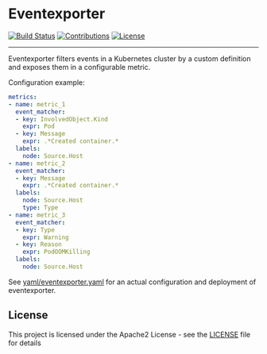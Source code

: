 # Eventexporter

[![Build Status](https://travis-ci.org/sapcc/kubernetes-eventexporter.svg?branch=master)](https://travis-ci.org/sapcc/kubernetes-eventexporter)
[![Contributions](https://img.shields.io/badge/contributions-welcome-brightgreen.svg)](https://travis-ci.org/sapcc/kubernetes-eventexporter.svg?branch=master)
[![License](https://img.shields.io/badge/license-Apache-blue.svg)](http://www.apache.org/licenses/LICENSE-2.0.txt)

----

Eventexporter filters events in a Kubernetes cluster by a custom definition and exposes them in a configurable metric.

Configuration example:

```yaml
metrics:
- name: metric_1
  event_matcher:
  - key: InvolvedObject.Kind
    expr: Pod
  - key: Message
    expr: .*Created container.*
  labels:
    node: Source.Host
- name: metric_2
  event_matcher:
  - key: Message
    expr: .*Created container.*
  labels:
    node: Source.Host
    type: Type
- name: metric_3
  event_matcher:
  - key: Type
    expr: Warning
  - key: Reason
    expr: PodOOMKilling
  labels:
    node: Source.Host
```

See [yaml/eventexporter.yaml](yaml/eventexporter.yaml) for an actual configuration and deployment of eventexporter.

## License
This project is licensed under the Apache2 License - see the [LICENSE](LICENSE) file for details
